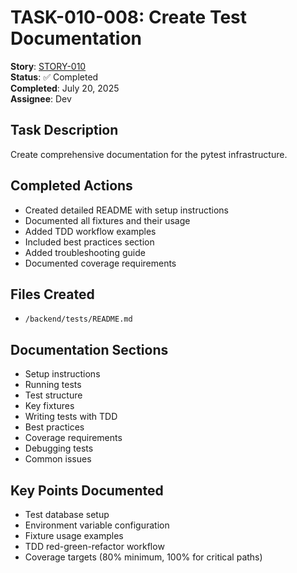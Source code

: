 # TASK-010-008: Create Test Documentation

**Story**: [STORY-010](../../stories/infrastructure/STORY-010-pytest-setup.md)  
**Status**: ✅ Completed  
**Completed**: July 20, 2025  
**Assignee**: Dev

## Task Description
Create comprehensive documentation for the pytest infrastructure.

## Completed Actions
- Created detailed README with setup instructions
- Documented all fixtures and their usage
- Added TDD workflow examples
- Included best practices section
- Added troubleshooting guide
- Documented coverage requirements

## Files Created
- `/backend/tests/README.md`

## Documentation Sections
- Setup instructions
- Running tests
- Test structure
- Key fixtures
- Writing tests with TDD
- Best practices
- Coverage requirements
- Debugging tests
- Common issues

## Key Points Documented
- Test database setup
- Environment variable configuration
- Fixture usage examples
- TDD red-green-refactor workflow
- Coverage targets (80% minimum, 100% for critical paths)